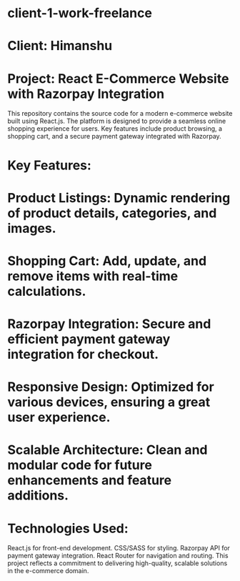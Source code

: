 # client-1-work-freelance
# Client: Himanshu 
# Project: React E-Commerce Website with Razorpay Integration
This repository contains the source code for a modern e-commerce website built using React.js. The platform is designed to provide a seamless online shopping experience for users. Key features include product browsing, a shopping cart, and a secure payment gateway integrated with Razorpay.

# Key Features:
# Product Listings: Dynamic rendering of product details, categories, and images.
# Shopping Cart: Add, update, and remove items with real-time calculations.
# Razorpay Integration: Secure and efficient payment gateway integration for checkout.
# Responsive Design: Optimized for various devices, ensuring a great user experience.
# Scalable Architecture: Clean and modular code for future enhancements and feature additions.
# Technologies Used:
React.js for front-end development.
CSS/SASS for styling.
Razorpay API for payment gateway integration.
React Router for navigation and routing.
This project reflects a commitment to delivering high-quality, scalable solutions in the e-commerce domain.
